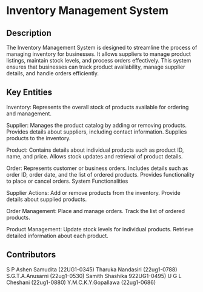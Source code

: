 # Inventory Management System

## Description

The Inventory Management System is designed to streamline the process of managing inventory for businesses. It allows suppliers to manage product listings, maintain stock levels, and process orders effectively. This system ensures that businesses can track product availability, manage supplier details, and handle orders efficiently.

## Key Entities

Inventory:
Represents the overall stock of products available for ordering and management.

Supplier:
Manages the product catalog by adding or removing products.
Provides details about suppliers, including contact information.
Supplies products to the inventory.

Product:
Contains details about individual products such as product ID, name, and price.
Allows stock updates and retrieval of product details.

Order:
Represents customer or business orders.
Includes details such as order ID, order date, and the list of ordered products.
Provides functionality to place or cancel orders.
System Functionalities

Supplier Actions:
Add or remove products from the inventory.
Provide details about supplied products.

Order Management:
Place and manage orders.
Track the list of ordered products.

Product Management:
Update stock levels for individual products.
Retrieve detailed information about each product.

## Contributors

S P Ashen Samudita (22UG1-0345)
Tharuka Nandasiri (22ug1-0788)
S.G.T.A.Anusarni (22ug1-0530)
Samith Shashika 922UG1-0495)
U G L Cheshani (22ug1-0880)
Y.M.C.K.Y.Gopallawa (22ug1-0686)
